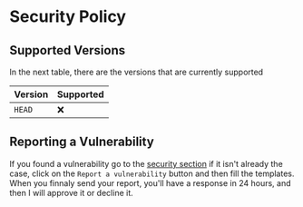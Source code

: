 # Security Policy

## Supported Versions

In the next table, there are the versions that are currently supported

|    Version   | Supported |
| ------------ | --------- |
| `HEAD`       | :x:       |

## Reporting a Vulnerability

If you found a vulnerability go to the [security section](https://github.com/zom-lang/zom/security) 
if it isn't already the case, click on the `Report a vulnerability` button and then fill the templates.
When you finnaly send your report, you'll have a response in 24 hours, and then I will approve it or decline it.
